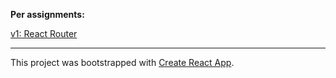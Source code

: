 **Per assignments:** 

[v1: React Router](https://courses.thinkful.com/react-v1/checkpoint/14#assignment)


<hr />

This project was bootstrapped with [Create React App](https://github.com/facebook/create-react-app).

